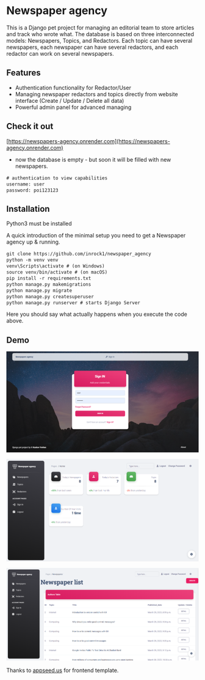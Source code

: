 # Newspaper agency

This is a Django pet project for managing an editorial team to store articles and track who wrote what.
The database is based on three interconnected models: Newspapers, Topics, and Redactors.
Each topic can have several newspapers, each newspaper can have several redactors, and each redactor can work on several newspapers.


## Features

* Authentication functionality for Redactor/User
* Managing newspaper redactors and topics directly from website interface (Create / Update / Delete all data) 
* Powerful admin panel for advanced managing

## Check it out

[https://newspapers-agency.onrender.com](https://newspapers-agency.onrender.com)
* now the database is empty - but soon it will be filled with new newspapers.
```shell
# authentication to view capabilities
username: user
password: poi123123
```

## Installation 
Python3 must be installed

A quick introduction of the minimal setup you need to get a Newspaper agency up &
running.

```shell
git clone https://github.com/inrock1/newspaper_agency
python -m venv venv
venv\Scripts\activate # (on Windows)
source venv/bin/activate # (on macOS)
pip install -r requirements.txt
python manage.py makemigrations
python manage.py migrate
python manage.py createsuperuser
python manage.py runserver # starts Django Server
```

Here you should say what actually happens when you execute the code above.




## Demo
![img_2.png](img_2.png)

![img.png](img.png)

![img_1.png](img_1.png)


Thanks to [appseed.us](href="https://appseed.us) for frontend template.
